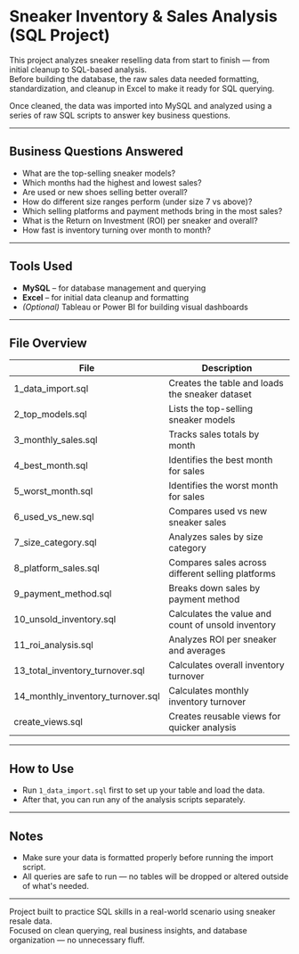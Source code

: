 # Sneaker Inventory & Sales Analysis (SQL Project)

This project analyzes sneaker reselling data from start to finish — from initial cleanup to SQL-based analysis.  
Before building the database, the raw sales data needed formatting, standardization, and cleanup in Excel to make it ready for SQL querying.

Once cleaned, the data was imported into MySQL and analyzed using a series of raw SQL scripts to answer key business questions.


---

## Business Questions Answered
- What are the top-selling sneaker models?
- Which months had the highest and lowest sales?
- Are used or new shoes selling better overall?
- How do different size ranges perform (under size 7 vs above)?
- Which selling platforms and payment methods bring in the most sales?
- What is the Return on Investment (ROI) per sneaker and overall?
- How fast is inventory turning over month to month?

---

## Tools Used
- **MySQL** – for database management and querying
- **Excel** – for initial data cleanup and formatting
- *(Optional)* Tableau or Power BI for building visual dashboards

---

## File Overview

| File                           | Description                                       |
|--------------------------------|---------------------------------------------------|
| 1_data_import.sql              | Creates the table and loads the sneaker dataset   |
| 2_top_models.sql               | Lists the top-selling sneaker models              |
| 3_monthly_sales.sql            | Tracks sales totals by month                      |
| 4_best_month.sql               | Identifies the best month for sales               |
| 5_worst_month.sql              | Identifies the worst month for sales              |
| 6_used_vs_new.sql              | Compares used vs new sneaker sales                |
| 7_size_category.sql            | Analyzes sales by size category                   |
| 8_platform_sales.sql           | Compares sales across different selling platforms |
| 9_payment_method.sql           | Breaks down sales by payment method               |
| 10_unsold_inventory.sql        | Calculates the value and count of unsold inventory |
| 11_roi_analysis.sql            | Analyzes ROI per sneaker and averages             |
| 13_total_inventory_turnover.sql| Calculates overall inventory turnover             |
| 14_monthly_inventory_turnover.sql| Calculates monthly inventory turnover          |
| create_views.sql               | Creates reusable views for quicker analysis       |

---

## How to Use
- Run `1_data_import.sql` first to set up your table and load the data.
- After that, you can run any of the analysis scripts separately.

---

## Notes
- Make sure your data is formatted properly before running the import script.
- All queries are safe to run — no tables will be dropped or altered outside of what's needed.

---

Project built to practice SQL skills in a real-world scenario using sneaker resale data.  
Focused on clean querying, real business insights, and database organization — no unnecessary fluff.
